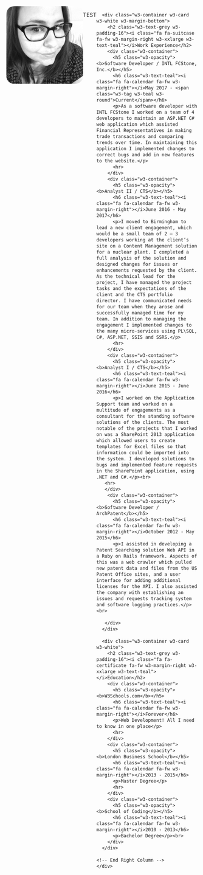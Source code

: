 <div>
    <div>
        <img src="/img/charlene.jpg" style="float: left; max-width:40%; height:auto; border:1px solid #; -webkit-border-radius: 20px; -moz-border-radius: 20px; border-radius: 20px;"> 
    </div>
    <div style="float: left">
        <p> TEST </p>
    </div>
</div>

<div class="w3-twothird">
    
      <div class="w3-container w3-card w3-white w3-margin-bottom">
        <h2 class="w3-text-grey w3-padding-16"><i class="fa fa-suitcase fa-fw w3-margin-right w3-xxlarge w3-text-teal"></i>Work Experience</h2>
        <div class="w3-container">
          <h5 class="w3-opacity"><b>Software Developer / INTL FCStone, Inc.</b></h5>
          <h6 class="w3-text-teal"><i class="fa fa-calendar fa-fw w3-margin-right"></i>May 2017 - <span class="w3-tag w3-teal w3-round">Current</span></h6>
          <p>As a software developer with INTL FCStone I worked on a team of 4 developers to maintain an ASP.NET C# web application which assisted Financial Representatives in making trade transactions and comparing trends over time. In maintaining this application I implemented changes to correct bugs and add in new features to the website.</p>
          <hr>
        </div>
        <div class="w3-container">
          <h5 class="w3-opacity"><b>Analyst II / CTS</b></h5>
          <h6 class="w3-text-teal"><i class="fa fa-calendar fa-fw w3-margin-right"></i>June 2016 - May 2017</h6>
          <p>I moved to Birmingham to lead a new client engagement, which would be a small team of 2 – 3 developers working at the client’s site on a Content Management solution for a nuclear plant. I completed a full analysis of the solution and designed changes for issues or enhancements requested by the client. As the technical lead for the project, I have managed the project tasks and the expectations of the client and the CTS portfolio director. I have communicated needs for our team when they arose and successfully managed time for my team. In addition to managing the engagement I implemented changes to the many micro-services using PL\SQL, C#, ASP.NET, SSIS and SSRS.</p>
          <hr>
        </div>
        <div class="w3-container">
          <h5 class="w3-opacity"><b>Analyst I / CTS</b></h5>
          <h6 class="w3-text-teal"><i class="fa fa-calendar fa-fw w3-margin-right"></i>June 2015 - June 2016</h6>
          <p>I worked on the Application Support team and worked on a multitude of engagements as a consultant for the standing software solutions of the clients. The most notable of the projects that I worked on was a SharePoint 2013 application which allowed users to create templates for Excel files so that information could be imported into the system. I developed solutions to bugs and implemented feature requests in the SharePoint application, using .NET and C#.</p><br>
       <hr>
       </div>
        <div class="w3-container">
          <h5 class="w3-opacity"><b>Software Developer / ArchPatent</b></h5>
          <h6 class="w3-text-teal"><i class="fa fa-calendar fa-fw w3-margin-right"></i>October 2012 - May 2015</h6>
          <p>I assisted in developing a Patent Searching solution Web API in a Ruby on Rails framework. Aspects of this was a web crawler which pulled new patent data and files from the US Patent Office sites, and a user interface for adding additional licenses for the API. I also assisted the company with establishing an issues and requests tracking system and software logging practices.</p><br>
       
       </div>
      </div>
      
      <div class="w3-container w3-card w3-white">
        <h2 class="w3-text-grey w3-padding-16"><i class="fa fa-certificate fa-fw w3-margin-right w3-xxlarge w3-text-teal"></i>Education</h2>
        <div class="w3-container">
          <h5 class="w3-opacity"><b>W3Schools.com</b></h5>
          <h6 class="w3-text-teal"><i class="fa fa-calendar fa-fw w3-margin-right"></i>Forever</h6>
          <p>Web Development! All I need to know in one place</p>
          <hr>
        </div>
        <div class="w3-container">
          <h5 class="w3-opacity"><b>London Business School</b></h5>
          <h6 class="w3-text-teal"><i class="fa fa-calendar fa-fw w3-margin-right"></i>2013 - 2015</h6>
          <p>Master Degree</p>
          <hr>
        </div>
        <div class="w3-container">
          <h5 class="w3-opacity"><b>School of Coding</b></h5>
          <h6 class="w3-text-teal"><i class="fa fa-calendar fa-fw w3-margin-right"></i>2010 - 2013</h6>
          <p>Bachelor Degree</p><br>
        </div>
      </div>

    <!-- End Right Column -->
    </div>
